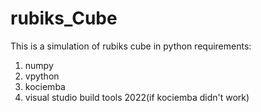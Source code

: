 # rubiks_Cube
This is a simulation of rubiks cube in python
requirements:
1. numpy
2. vpython
3. kociemba
4. visual studio build tools 2022(if kociemba didn't work)
